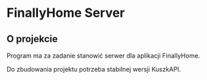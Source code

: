 FinallyHome Server
==========

O projekcie
----------
Program ma za zadanie stanowić serwer dla aplikacji FinallyHome.

Do zbudowania projektu potrzeba stabilnej wersji KuszkAPI.

